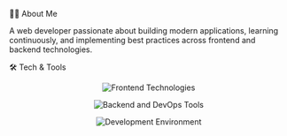 👨‍💻 About Me

A web developer passionate about building modern applications, learning continuously, and implementing best practices across frontend and backend technologies.


🛠️ Tech & Tools
<p align="center"> <img src="https://skillicons.dev/icons?i=html,css,js,ts,tailwindcss,vuejs,nuxtjs,react,materialui,pinia,tanstack" alt="Frontend Technologies" /> </p> <p align="center"> <img src="https://skillicons.dev/icons?i=laravel,graphql,mysql,netlify,vercel,git,github,nodejs" alt="Backend and DevOps Tools" /> </p> <p align="center"> <img src="https://skillicons.dev/icons?i=vscode,windows,linux" alt="Development Environment" /> </p>
